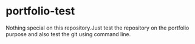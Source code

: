 # portfolio-test
Nothing special on this repository.Just test the repository on the portfolio purpose and also test the git using command line.